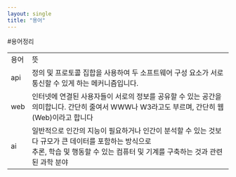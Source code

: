 ```yaml
---
layout: single
title: "용어"
---
```


#용어정리

 <table>
      <tr>
      <td>용어</td>
      <td>뜻</td>
    <tr>
      <td>api</td>
      <td>정의 및 프로토콜 집합을 사용하여 두 소프트웨어 구성 요소가 서로 통신할 수 있게 하는 메커니즘입니다.</td>
    </tr>
    <tr>
      <td>web</td>
      <td>인터넷에 연결된 사용자들이 서로의 정보를 공유할 수 있는 공간을 의미합니다.
      간단히 줄여서 WWW나 W3라고도 부르며, 간단히 웹(Web)이라고 합니다</td>
    </tr>
    <tr>
      <td>ai</td>
      <td>일반적으로 인간의 지능이 필요하거나 인간이 분석할 수 있는 것보다 규모가 큰 데이터를 포함하는 방식으로<br>
        추론, 학습 및 행동할 수 있는 컴퓨터 및 기계를 구축하는 것과 관련된 과학 분야</td>
    </tr>
  </table>
